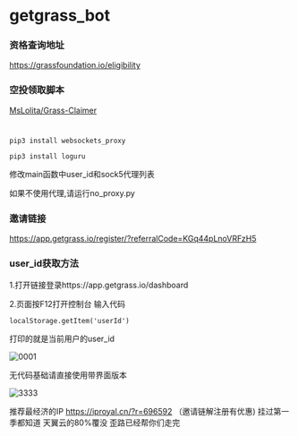 # getgrass_bot

### 资格查询地址

https://grassfoundation.io/eligibility

### 空投领取脚本

[MsLolita/Grass-Claimer](https://github.com/MsLolita/Grass-Claimer)


# 

`pip3 install websockets_proxy`


`pip3 install loguru`


修改main函数中user_id和sock5代理列表

如果不使用代理,请运行no_proxy.py


### 邀请链接

https://app.getgrass.io/register/?referralCode=KGq44pLnoVRFzH5

### user_id获取方法

1.打开链接登录https://app.getgrass.io/dashboard

2.页面按F12打开控制台 输入代码

`localStorage.getItem('userId')`

打印的就是当前用户的user_id


![0001](https://github.com/ymmmmmmmm/getgrass_bot/assets/51306299/31d0e16e-df2f-443a-a141-910d16052ed9)


无代码基础请直接使用带界面版本


![3333](https://github.com/ymmmmmmmm/getgrass_bot/assets/51306299/80e18c1f-da5d-40d4-a361-3506b44c6602)


推荐最经济的IP https://iproyal.cn/?r=696592     （邀请链解注册有优惠) 挂过第一季都知道 天翼云的80%覆没 歪路已经帮你们走完
